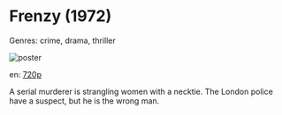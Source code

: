# Frenzy (1972)

Genres: crime, drama, thriller

![poster](http://image.tmdb.org/t/p/w500/4SFvqrlSigAt9tnhXFSMyKeJWQk.jpg)

en:
  [720p](magnet:?xt=urn:btih:F55762E675E7061DE880AD6FC4E636D50E257AF6&tr=udp://glotorrents.pw:6969/announce&tr=udp://tracker.opentrackr.org:1337/announce&tr=udp://torrent.gresille.org:80/announce&tr=udp://tracker.openbittorrent.com:80&tr=udp://tracker.coppersurfer.tk:6969&tr=udp://tracker.leechers-paradise.org:6969&tr=udp://p4p.arenabg.ch:1337&tr=udp://tracker.internetwarriors.net:1337)
  


A serial murderer is strangling women with a necktie. The London police have a suspect, but he is the wrong man.